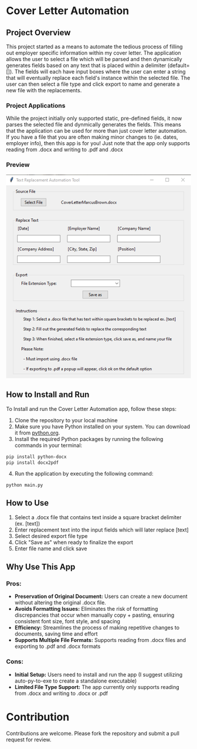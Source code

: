# Cover Letter Automation

## Project Overview

This project started as a means to automate the tedious process of filling out employer specific information within my cover letter. The application allows the user to select a file which will be parsed and then dynamically generates fields based on any text that is placed within a delimiter (default=[]). The fields will each have input boxes where the user can enter a string that will eventually replace each field's instance within the selected file. The user can then select a file type and click export to name and generate a new file with the replacements.

### Project Applications

While the project initially only supported static, pre-defined fields, it now parses the selected file and dynmically generates the fields. This means that the application can be used for more than just cover letter automation. If you have a file that you are often making minor changes to (ie. dates, employer info), then this app is for you! Just note that the app only supports reading from .docx and writing to .pdf and .docx

### Preview

![Preview of app](https://github.com/MarcusB71/cover-letter-automation/blob/main/Preview.png)

## How to Install and Run

To Install and run the Cover Letter Automation app, follow these steps:

1. Clone the repository to your local machine
2. Make sure you have Python installed on your system. You can download it from [python.org](https://www.python.org/downloads/).
3. Install the required Python packages by running the following commands in your terminal:

```
pip install python-docx
pip install docx2pdf
```

4. Run the application by executing the following command:

```
python main.py
```

## How to Use

1. Select a .docx file that contains text inside a square bracket delimiter (ex. [text])
2. Enter replacement text into the input fields which will later replace [text]
3. Select desired export file type
4. Click "Save as" when ready to finalize the export
5. Enter file name and click save

## Why Use This App

### Pros:

- **Preservation of Original Document:** Users can create a new document without altering the original .docx file.
- **Avoids Formatting Issues:** Eliminates the risk of formatting discrepancies that occur when manually copy + pasting, ensuring consistent font size, font style, and spacing
- **Efficiency:** Streamlines the process of making repetitive changes to documents, saving time and effort
- **Supports Multiple File Formats:** Supports reading from .docx files and exporting to .pdf and .docx formats

### Cons:

- **Initial Setup:** Users need to install and run the app (I suggest utilizing auto-py-to-exe to create a standalone executable)
- **Limited File Type Support:** The app currently only supports reading from .docx and writing to .docx or .pdf

# Contribution

Contributions are welcome. Please fork the repository and submit a pull request for review.
